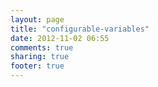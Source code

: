 ```yaml
---
layout: page
title: "configurable-variables"
date: 2012-11-02 06:55
comments: true
sharing: true
footer: true
---
```

